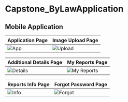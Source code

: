 # Capstone_ByLawApplication

## Mobile Application

| Application Page | Image Upload Page |
|------------------|-------------------|
| ![App](https://github.com/user-attachments/assets/1a6b7a13-fcd8-4357-b111-a6352a3151dc) | ![Upload](https://images-ext-1.discordapp.net/external/ButcQvskXj-mLx7pdXyjMk8AWq8HhzTuGEwvrLwoAkQ/https/github.com/user-attachments/assets/e8d212ff-bddf-4a1e-8d8a-a600650b559e?format=webp&width=191&height=416) |

| Additional Details Page | My Reports Page |
|-------------------------|-----------------|
| ![Details](https://github.com/user-attachments/assets/5699ae89-e9f4-4b66-91bf-8a1a17de8948) | ![My Reports](https://github.com/user-attachments/assets/594108d0-00b8-4e69-8ca9-a43d9c1d8a12) |

| Reports Info Page | Forgot Password Page |
|-------------------|-----------------------|
| ![Info](https://github.com/user-attachments/assets/8adb3cc1-e1d2-4b98-90f5-2e9f083ba1e0) | ![Forgot](https://github.com/user-attachments/assets/55c7a379-278e-4f27-8457-10a381ef7cd2) |
